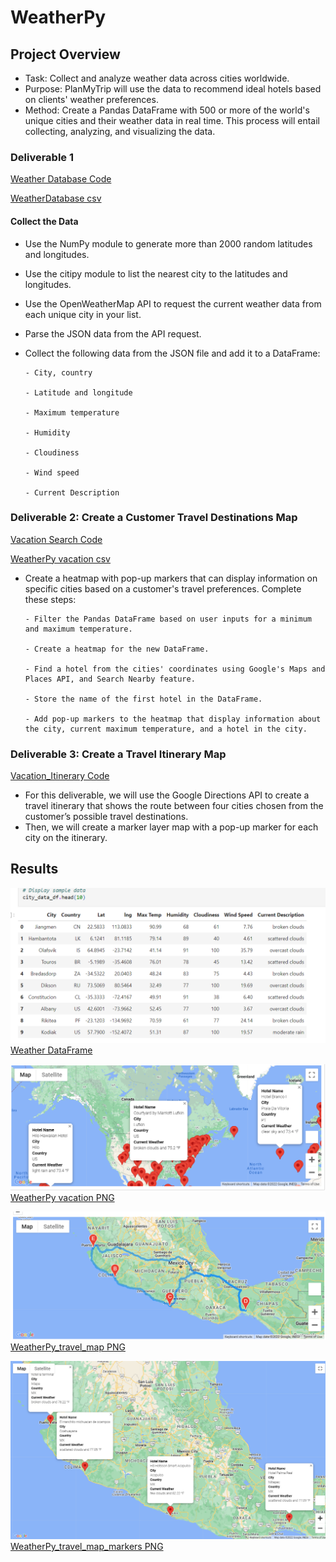 # WeatherPy

## Project Overview
  - Task: Collect and analyze weather data across cities worldwide.
  - Purpose: PlanMyTrip will use the data to recommend ideal hotels based on clients' weather preferences.
  - Method: Create a Pandas DataFrame with 500 or more of the world's unique cities and their weather data in real time. This process will entail collecting,               analyzing, and visualizing the data.

### Deliverable 1

[Weather Database Code](Weather_Database/Weather_Database.ipynb)

[WeatherDatabase csv](Weather_Database/WeatherPy_Database.csv)


#### Collect the Data

  - Use the NumPy module to generate more than 2000 random latitudes and longitudes.
  - Use the citipy module to list the nearest city to the latitudes and longitudes.
  - Use the OpenWeatherMap API to request the current weather data from each unique city in your list.
  - Parse the JSON data from the API request.
  - Collect the following data from the JSON file and add it to a DataFrame:
  
        - City, country
        
        - Latitude and longitude
        
        - Maximum temperature
        
        - Humidity
        
        - Cloudiness
        
        - Wind speed
        
        - Current Description
        
### Deliverable 2: Create a Customer Travel Destinations Map

[Vacation Search Code](Vacation_Search/Vacation_Search.ipynb )

[WeatherPy vacation csv](Vacation_Search/WeatherPy_vacation.csv )


  - Create a heatmap with pop-up markers that can display information on specific cities based on a customer's travel preferences. Complete these steps:

        - Filter the Pandas DataFrame based on user inputs for a minimum and maximum temperature.
      
        - Create a heatmap for the new DataFrame.
     
        - Find a hotel from the cities' coordinates using Google's Maps and Places API, and Search Nearby feature.

        - Store the name of the first hotel in the DataFrame.
     
        - Add pop-up markers to the heatmap that display information about the city, current maximum temperature, and a hotel in the city.
     
### Deliverable 3: Create a Travel Itinerary Map

[Vacation_Itinerary Code](Vacation_Itinerary/Vacation_Itinerary.ipynb )

  - For this deliverable, we will use the Google Directions API to create a travel itinerary that shows the route between four cities chosen from the customer’s        possible travel destinations. 
  - Then, we will create a marker layer map with a pop-up marker for each city on the itinerary.

## Results 

![Test Image](/Weather_Image/Weather_dataframe.png)
[Weather DataFrame](Weather_Image/Weather_dataframe.png )

![Test Image](/Vacation_Search/WeatherPy_vacation_map.png)
[WeatherPy vacation PNG](Vacation_Search/WeatherPy_vacation_map.png )



![Test Image](/Vacation_Itinerary/WeatherPy_travel_map.png)
[WeatherPy_travel_map PNG](Vacation_Itinerary/WeatherPy_travel_map.png )



![Test Image](/Vacation_Itinerary/WeatherPy_travel_map_markers.png)
[WeatherPy_travel_map_markers PNG](Vacation_Itinerary/WeatherPy_travel_map_markers.png )
